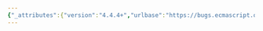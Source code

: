 ```yaml
---
{"_attributes":{"version":"4.4.4+","urlbase":"https://bugs.ecmascript.org/","maintainer":"dherman@mozilla.com"},"bug":{"bug_id":1422,"creation_ts":"2013-04-11 11:58:00 -0700","short_desc":"8.1.6.2: [[Construct]] may also return non-object types","delta_ts":"2013-05-14 18:13:27 -0700","product":"Draft for 6th Edition","component":"technical issue","version":"Rev 14: March 8, 2013 Draft","rep_platform":"All","op_sys":"All","bug_status":"RESOLVED","resolution":"FIXED","priority":"Normal","bug_severity":"minor","everconfirmed":true,"reporter":{"uid":"andrebargull","name":"André Bargull"},"assigned_to":{"uid":"allen","name":"Allen Wirfs-Brock"},"long_desc":[{"commentid":3616,"comment_count":0,"who":{"uid":"andrebargull","name":"André Bargull"},"bug_when":"2013-04-11 11:58:49 -0700","thetext":"Per table 9 in 8.1.6.2, [[Construct]] always returns Objects, but with Proxies and @@create this may no longer be the case. Therefore the signature should be changed to \"(a List of any) -> any\".\n\nNB: [[Call]] still allows Reference return values for host objects, remove that sentence?\n\nNB: Table 9 summary is not accurate, [[Construct]] is not required for objects to be called as functions."},{"commentid":3837,"comment_count":1,"who":{"uid":"allen","name":"Allen Wirfs-Brock"},"bug_when":"2013-05-13 16:04:53 -0700","thetext":"Fixed in rev15 editor's draft.\n\nWRT [[Construct]] I modified the ordinary definitions and Proxy to enforce the invariant that [[Construct]] always returns Type object (or an abrupt completion)"},{"commentid":3911,"comment_count":2,"who":{"uid":"allen","name":"Allen Wirfs-Brock"},"bug_when":"2013-05-14 18:13:27 -0700","thetext":"resolved in rev 15, May 14, 2013 draft"}]}}
---
```

